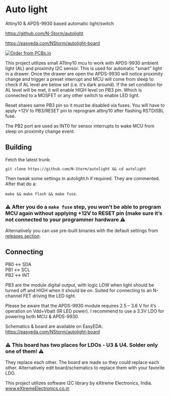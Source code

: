 # Auto light
Attiny10 &amp; APDS-9930 based automatic light/switch

https://github.com/N-Storm/autolight

https://easyeda.com/NStorm/autolight-board

<a href="https://PCBs.io/share/rYlpv"><img src="https://s3.amazonaws.com/pcbs.io/share.png" alt="Order from PCBs.io"></img></a>

This project utilizes small ATtiny10 mcu to work with APDS-9930 ambient light (AL) and proximity I2C sensor.
This is used for automatic "smart" light in a drawer. Once the drawer are open the APDS-9930 will notice proximity change 
and trigger a preset interrupt and MCU will come from sleep to check if AL level are below set (i.e. it's dark around).
If the set condition for AL level will be met, it will enable HIGH level on PB3 pin. Which is connected to a MOSFET or any other switch to enable LED light.

Reset shares same PB3 pin so it must be disabled via fuses. You will have to apply +12V to PB3/RESET pin to reprogram attiny10 after flashing RSTDISBL fuse.

The PB2 port are used as INT0 for sensor interrupts to wake MCU from sleep on proximity change event.

## Building

Fetch the latest trunk:

`git clone https://github.com/N-Storm/autolight && cd autolight`

Then tweak some settings in autolight.h if required. They are commented. After that do a:

`make && make flash && make fuse`. 

### :warning: After you do a `make fuse` step, you won’t be able to program MCU again without applying +12V to RESET pin (make sure it’s not connected to your programmer hardware :warning:

Alternatively you can use pre-built binaries with the default settings from [releases section](https://github.com/N-Storm/autolight/releases).

## Connecting

PB0 ↔ SDA<br />
PB1 ↔ SCL<br />
PB2 ↔ INT<br />

PB3 are the module digital output, with logic LOW when light should be turned off and HIGH when it should be on. Suited for connecting to an N-channel FET driving the LED light.

Please be aware that the APDS-9930 module requires 2.5 – 3.6 V for it’s operation on Vdd+Vbatt (IR LED power). I recommend to use a 3.3V LDO for powering both MCU & APDS-9930.

Schematics & board are available on EasyEDA: https://easyeda.com/NStorm/autolight-board

### :warning: This board has two places for LDOs - U3 & U4. Solder only one of them! :warning:

They replace each other. The board are made so they could replace each other. Alternatively edit board/schematics to replace them with your favorite LDO. 

This project utilizes software I2C library by eXtreme Electronics, India.
www.eXtremeElectronics.co.in
